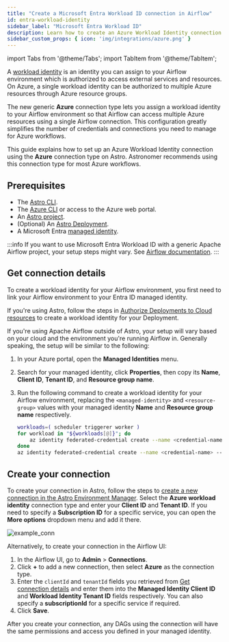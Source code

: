 ```yaml
---
title: "Create a Microsoft Entra Workload ID connection in Airflow"
id: entra-workload-identity
sidebar_label: "Microsoft Entra Workload ID"
description: Learn how to create an Azure Workload Identity connection in Airflow.
sidebar_custom_props: { icon: 'img/integrations/azure.png' }
---
```


import Tabs from '@theme/Tabs';
import TabItem from '@theme/TabItem';

A [workload identity](https://learn.microsoft.com/en-us/entra/workload-id/workload-identities-overview) is an identity you can assign to your Airflow environment which is authorized to access external services and resources. On Azure, a single workload identity can be authorized to multiple Azure resources through Azure resource groups.

The new generic **Azure** connection type lets you assign a workload identity to your Airflow environment so that Airflow can access multiple Azure resources using a single Airflow connection. This configuration greatly simplifies the number of credentials and connections you need to manage for Azure workflows. 

This guide explains how to set up an Azure Workload Identity connection using the **Azure** connection type on Astro. Astronomer recommends using this connection type for most Azure workflows.

## Prerequisites

- The [Astro CLI](https://www.astronomer.io/docs/astro/cli/overview).
- The [Azure CLI](https://learn.microsoft.com/en-us/cli/azure/) or access to the Azure web portal.
- An [Astro project](https://www.astronomer.io/docs/astro/cli/get-started-cli).
- (Optional) An [Astro Deployment](https://www.astronomer.io/docs/astro/create-deployment).
- A Microsoft Entra [managed identity](https://learn.microsoft.com/en-us/entra/identity/managed-identities-azure-resources/how-manage-user-assigned-managed-identities?pivots=identity-mi-methods-azp).

:::info 
If you want to use Microsoft Entra Workload ID with a generic Apache Airflow project, your setup steps might vary. See [Airflow documentation](https://airflow.apache.org/docs/apache-airflow-providers-microsoft-azure/stable/connections/azure.html).
:::

## Get connection details

To create a workload identity for your Airflow environment, you first need to link your Airflow environment to your Entra ID managed identity.

If you're using Astro, follow the steps in [Authorize Deployments to Cloud resources](https://www.astronomer.io/docs/astro/authorize-deployments-to-your-cloud?tab=azure#setup) to create a workload identity for your Deployment.

If you're using Apache Airflow outside of Astro, your setup will vary based on your cloud and the environment you're running Airflow in. Generally speaking, the setup will be similar to the following:

1. In your Azure portal, open the **Managed Identities** menu.
2. Search for your managed identity, click **Properties**, then copy its **Name**, **Client ID**, **Tenant ID**, and **Resource group name**.
3. Run the following command to create a workload identity for your Airflow environment, replacing the `<managed-identity>` and `<resource-group>` values with your managed identity **Name** and **Resource group name** respectively. 
   
    ```bash
    workloads=( scheduler triggerer worker )
    for workload in "${workloads[@]}"; do
        az identity federated-credential create --name <credential-name>-$workload --identity-name <managed-identity> --resource-group <resource-group> --issuer <your-issuer> --subject <your-service-account>
    done
    az identity federated-credential create --name <credential-name> --identity-name <managed-identity> --resource-group <resource-group> --issuer <your-issuer> --subject <your-service-account>
    ```

## Create your connection

To create your connection in Astro, follow the steps to [create a new connection in the Astro Environment Manager](https://www.astronomer.io/docs/astro/create-and-link-connections). Select the **Azure workload identity** connection type and enter your **Client ID** and **Tenant ID**. If you need to specify a **Subscription ID** for a specific service, you can open the **More options** dropdown menu and add it there.

![example_conn](/img/examples/connection-azure-workload-identity-5.png)

Alternatively, to create your connection in the Airflow UI:

1. In the Airflow UI, go to **Admin** > **Connections**.
2. Click **+** to add a new connection, then select **Azure** as the connection type.
3. Enter the `clientId` and `tenantId` fields you retrieved from [Get connection details](#get-connection-details) and enter them into the **Managed Identity Client ID** and **Workload Identity Tenant ID** fields respectively. You can also specify a **subscriptionId** for a specific service if required.
4. Click **Save**.

After you create your connection, any DAGs using the connection will have the same permissions and access you defined in your managed identity.